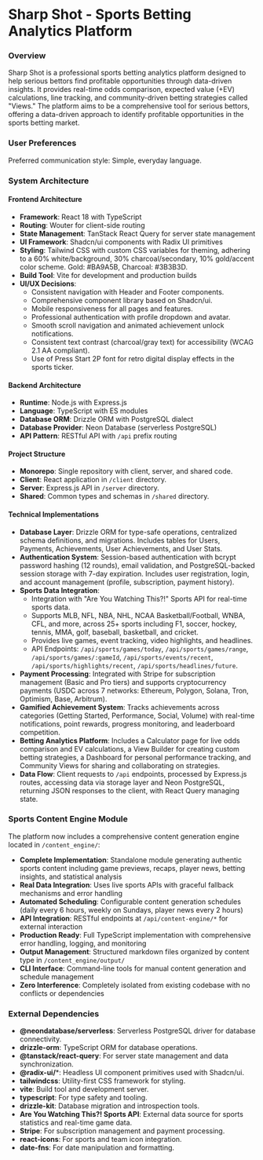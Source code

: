 # Sharp Shot - Sports Betting Analytics Platform

### Overview
Sharp Shot is a professional sports betting analytics platform designed to help serious bettors find profitable opportunities through data-driven insights. It provides real-time odds comparison, expected value (+EV) calculations, line tracking, and community-driven betting strategies called "Views." The platform aims to be a comprehensive tool for serious bettors, offering a data-driven approach to identify profitable opportunities in the sports betting market.

### User Preferences
Preferred communication style: Simple, everyday language.

### System Architecture

#### Frontend Architecture
- **Framework**: React 18 with TypeScript
- **Routing**: Wouter for client-side routing
- **State Management**: TanStack React Query for server state management
- **UI Framework**: Shadcn/ui components with Radix UI primitives
- **Styling**: Tailwind CSS with custom CSS variables for theming, adhering to a 60% white/background, 30% charcoal/secondary, 10% gold/accent color scheme. Gold: #BA9A5B, Charcoal: #3B3B3D.
- **Build Tool**: Vite for development and production builds
- **UI/UX Decisions**:
    - Consistent navigation with Header and Footer components.
    - Comprehensive component library based on Shadcn/ui.
    - Mobile responsiveness for all pages and features.
    - Professional authentication with profile dropdown and avatar.
    - Smooth scroll navigation and animated achievement unlock notifications.
    - Consistent text contrast (charcoal/gray text) for accessibility (WCAG 2.1 AA compliant).
    - Use of Press Start 2P font for retro digital display effects in the sports ticker.

#### Backend Architecture
- **Runtime**: Node.js with Express.js
- **Language**: TypeScript with ES modules
- **Database ORM**: Drizzle ORM with PostgreSQL dialect
- **Database Provider**: Neon Database (serverless PostgreSQL)
- **API Pattern**: RESTful API with `/api` prefix routing

#### Project Structure
- **Monorepo**: Single repository with client, server, and shared code.
- **Client**: React application in `/client` directory.
- **Server**: Express.js API in `/server` directory.
- **Shared**: Common types and schemas in `/shared` directory.

#### Technical Implementations
- **Database Layer**: Drizzle ORM for type-safe operations, centralized schema definitions, and migrations. Includes tables for Users, Payments, Achievements, User Achievements, and User Stats.
- **Authentication System**: Session-based authentication with bcrypt password hashing (12 rounds), email validation, and PostgreSQL-backed session storage with 7-day expiration. Includes user registration, login, and account management (profile, subscription, payment history).
- **Sports Data Integration**:
    - Integration with "Are You Watching This?!" Sports API for real-time sports data.
    - Supports MLB, NFL, NBA, NHL, NCAA Basketball/Football, WNBA, CFL, and more, across 25+ sports including F1, soccer, hockey, tennis, MMA, golf, baseball, basketball, and cricket.
    - Provides live games, event tracking, video highlights, and headlines.
    - API Endpoints: `/api/sports/games/today`, `/api/sports/games/range`, `/api/sports/games/:gameId`, `/api/sports/events/recent`, `/api/sports/highlights/recent`, `/api/sports/headlines/future`.
- **Payment Processing**: Integrated with Stripe for subscription management (Basic and Pro tiers) and supports cryptocurrency payments (USDC across 7 networks: Ethereum, Polygon, Solana, Tron, Optimism, Base, Arbitrum).
- **Gamified Achievement System**: Tracks achievements across categories (Getting Started, Performance, Social, Volume) with real-time notifications, point rewards, progress monitoring, and leaderboard competition.
- **Betting Analytics Platform**: Includes a Calculator page for live odds comparison and EV calculations, a View Builder for creating custom betting strategies, a Dashboard for personal performance tracking, and Community Views for sharing and collaborating on strategies.
- **Data Flow**: Client requests to `/api` endpoints, processed by Express.js routes, accessing data via storage layer and Neon PostgreSQL, returning JSON responses to the client, with React Query managing state.

### Sports Content Engine Module

The platform now includes a comprehensive content generation engine located in `/content_engine/`:

- **Complete Implementation**: Standalone module generating authentic sports content including game previews, recaps, player news, betting insights, and statistical analysis
- **Real Data Integration**: Uses live sports APIs with graceful fallback mechanisms and error handling
- **Automated Scheduling**: Configurable content generation schedules (daily every 6 hours, weekly on Sundays, player news every 2 hours)
- **API Integration**: RESTful endpoints at `/api/content-engine/*` for external interaction
- **Production Ready**: Full TypeScript implementation with comprehensive error handling, logging, and monitoring
- **Output Management**: Structured markdown files organized by content type in `/content_engine/output/`
- **CLI Interface**: Command-line tools for manual content generation and schedule management
- **Zero Interference**: Completely isolated from existing codebase with no conflicts or dependencies

### External Dependencies

- **@neondatabase/serverless**: Serverless PostgreSQL driver for database connectivity.
- **drizzle-orm**: TypeScript ORM for database operations.
- **@tanstack/react-query**: For server state management and data synchronization.
- **@radix-ui/***: Headless UI component primitives used with Shadcn/ui.
- **tailwindcss**: Utility-first CSS framework for styling.
- **vite**: Build tool and development server.
- **typescript**: For type safety and tooling.
- **drizzle-kit**: Database migration and introspection tools.
- **Are You Watching This?! Sports API**: External data source for sports statistics and real-time game data.
- **Stripe**: For subscription management and payment processing.
- **react-icons**: For sports and team icon integration.
- **date-fns**: For date manipulation and formatting.